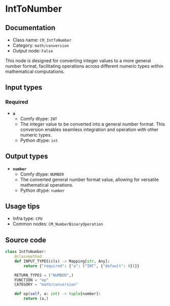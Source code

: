 # IntToNumber
## Documentation
- Class name: `CM_IntToNumber`
- Category: `math/conversion`
- Output node: `False`

This node is designed for converting integer values to a more general number format, facilitating operations across different numeric types within mathematical computations.
## Input types
### Required
- **`a`**
    - Comfy dtype: `INT`
    - The integer value to be converted into a general number format. This conversion enables seamless integration and operation with other numeric types.
    - Python dtype: `int`
## Output types
- **`number`**
    - Comfy dtype: `NUMBER`
    - The converted general number format value, allowing for versatile mathematical operations.
    - Python dtype: `number`
## Usage tips
- Infra type: `CPU`
- Common nodes: `CM_NumberBinaryOperation`


## Source code
```python
class IntToNumber:
    @classmethod
    def INPUT_TYPES(cls) -> Mapping[str, Any]:
        return {"required": {"a": ("INT", {"default": 0})}}

    RETURN_TYPES = ("NUMBER",)
    FUNCTION = "op"
    CATEGORY = "math/conversion"

    def op(self, a: int) -> tuple[number]:
        return (a,)

```
